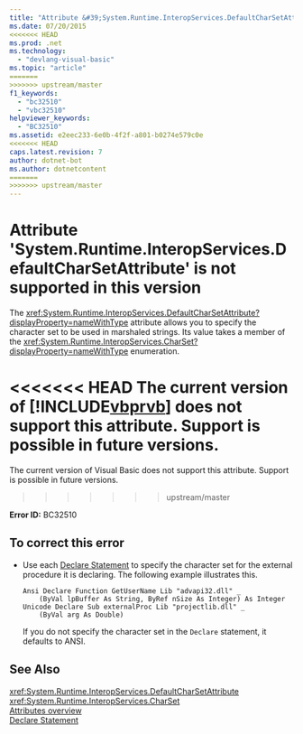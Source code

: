 ```yaml
---
title: "Attribute &#39;System.Runtime.InteropServices.DefaultCharSetAttribute&#39; is not supported in this version"
ms.date: 07/20/2015
<<<<<<< HEAD
ms.prod: .net
ms.technology: 
  - "devlang-visual-basic"
ms.topic: "article"
=======
>>>>>>> upstream/master
f1_keywords: 
  - "bc32510"
  - "vbc32510"
helpviewer_keywords: 
  - "BC32510"
ms.assetid: e2eec233-6e0b-4f2f-a801-b0274e579c0e
<<<<<<< HEAD
caps.latest.revision: 7
author: dotnet-bot
ms.author: dotnetcontent
=======
>>>>>>> upstream/master
---
```

# Attribute &#39;System.Runtime.InteropServices.DefaultCharSetAttribute&#39; is not supported in this version
The <xref:System.Runtime.InteropServices.DefaultCharSetAttribute?displayProperty=nameWithType> attribute allows you to specify the character set to be used in marshaled strings. Its value takes a member of the <xref:System.Runtime.InteropServices.CharSet?displayProperty=nameWithType> enumeration.  
  
<<<<<<< HEAD
 The current version of [!INCLUDE[vbprvb](~/includes/vbprvb-md.md)] does not support this attribute. Support is possible in future versions.  
=======
 The current version of Visual Basic does not support this attribute. Support is possible in future versions.  
>>>>>>> upstream/master
  
 **Error ID:** BC32510  
  
## To correct this error  
  
-   Use each [Declare Statement](../../visual-basic/language-reference/statements/declare-statement.md) to specify the character set for the external procedure it is declaring. The following example illustrates this.  
  
    ```  
    Ansi Declare Function GetUserName Lib "advapi32.dll" _  
        (ByVal lpBuffer As String, ByRef nSize As Integer) As Integer  
    Unicode Declare Sub externalProc Lib "projectlib.dll" _  
        (ByVal arg As Double)  
    ```  
  
     If you do not specify the character set in the `Declare` statement, it defaults to ANSI.  
  
## See Also  
 <xref:System.Runtime.InteropServices.DefaultCharSetAttribute>  
 <xref:System.Runtime.InteropServices.CharSet>  
 [Attributes overview](~/docs/visual-basic/programming-guide/concepts/attributes/index.md)  
 [Declare Statement](../../visual-basic/language-reference/statements/declare-statement.md)
